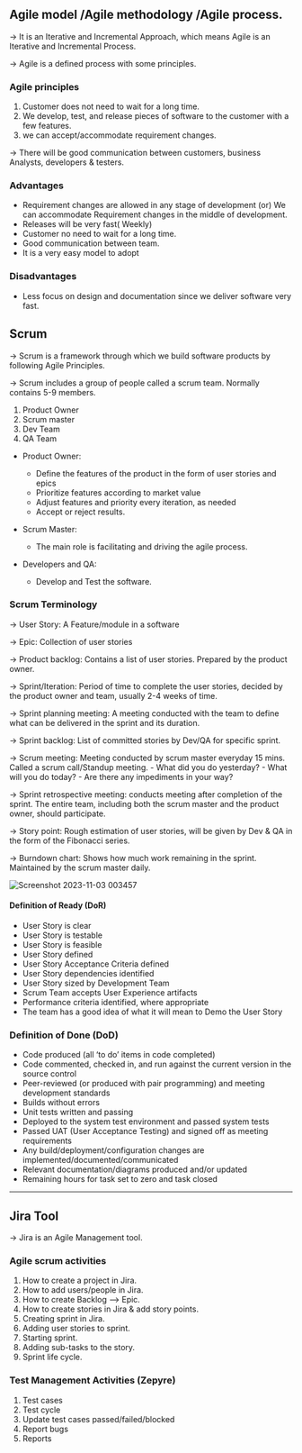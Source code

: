 ## Agile model /Agile methodology /Agile process.

-> It is an Iterative and Incremental Approach, which means Agile is an Iterative and Incremental Process.

-> Agile is a defined process with some principles.

### Agile principles

1. Customer does not need to wait for a long time.
2. We develop, test, and release pieces of software to the customer with a few features.
3. we can accept/accommodate requirement changes.

-> There will be good communication between customers, business Analysts, developers & testers.

### Advantages

- Requirement changes are allowed in any stage of development (or) We can accommodate Requirement changes in the middle of development.
- Releases will be very fast( Weekly)
- Customer no need to wait for a long time.
- Good communication between team.
- It is a very easy model to adopt

### Disadvantages

- Less focus on design and documentation since we deliver software very fast.

## Scrum

-> Scrum is a framework through which we build software products by following Agile Principles.

-> Scrum includes a group of people called a scrum team. Normally contains 5-9 members.
  1. Product Owner
  2. Scrum master
  3. Dev Team
  4. QA Team

- Product Owner: 
     - Define the features of the product in the form of user stories and epics
     - Prioritize features according to market value
     - Adjust features and priority every iteration, as needed
     - Accept or reject results.

- Scrum Master:
     - The main role is facilitating and driving the agile process.

- Developers and QA:
     - Develop and Test the software.

### Scrum Terminology

-> User Story: A Feature/module in a software

-> Epic: Collection of user stories

-> Product backlog: Contains a list of user stories. Prepared by the product owner.

-> Sprint/Iteration: Period of time to complete the user stories, decided by the product owner and team, usually 2-4 weeks of time.

-> Sprint planning meeting: A meeting conducted with the team to define what can be delivered in the sprint and its duration.

-> Sprint backlog: List of committed stories by Dev/QA for specific sprint.

-> Scrum meeting: Meeting conducted by scrum master everyday 15 mins. Called a scrum call/Standup meeting.
    - What did you do yesterday?
    - What will you do today?
    - Are there any impediments in your way?

  -> Sprint retrospective meeting: conducts meeting after completion of the sprint. The entire team, including both the scrum master and the product owner, should participate.

-> Story point: Rough estimation of user stories, will be given by Dev & QA in the form of the Fibonacci series.

-> Burndown chart: Shows how much work remaining in the sprint. Maintained by the scrum master daily.

![Screenshot 2023-11-03 003457](https://github.com/HarishOP2U/Software-Testing/assets/149035972/1e9c1fa9-dd74-4974-8d3b-2266dd52f1fd)


#### Definition of Ready (DoR)

- User Story is clear
- User Story is testable
- User Story is feasible
- User Story defined
- User Story Acceptance Criteria defined
- User Story dependencies identified
- User Story sized by Development Team
- Scrum Team accepts User Experience artifacts
- Performance criteria identified, where appropriate
- The team has a good idea of what it will mean 
to Demo the User Story

### Definition of Done (DoD)

- Code produced (all ‘to do’ items in code completed)
- Code commented, checked in, and run against the current version in the source control
- Peer-reviewed (or produced with pair programming) and meeting development standards
- Builds without errors
- Unit tests written and passing
- Deployed to the system test environment and passed 
system tests
- Passed UAT (User Acceptance Testing) and signed 
off as meeting requirements
- Any build/deployment/configuration changes are implemented/documented/communicated
- Relevant documentation/diagrams produced and/or updated
- Remaining hours for task set to zero and task closed

___

## Jira Tool

-> Jira is an Agile Management tool.

### Agile scrum activities

1. How to create a project in Jira.
2. How to add users/people in Jira.
3. How to create Backlog --> Epic.
4. How to create stories in Jira & add story points.
5. Creating sprint in Jira.
6. Adding user stories to sprint.
7. Starting sprint.
8. Adding sub-tasks to the story.
9. Sprint life cycle.

### Test Management Activities (Zepyre)

1. Test cases
2. Test cycle
3. Update test cases passed/failed/blocked
4. Report bugs
5. Reports
   
